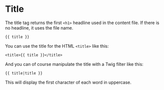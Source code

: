 # Title

The title tag returns the first `<h1>` headline used in the content file. If there is no headline, it uses the file name. 

````
{{ title }}
````

You can use the title for the HTML `<title>` like this: 

````
<title>{{ title }}</title>
````

And you can of course manipulate the title with a Twig filter like this: 

````
{{ title|title }}
````

This will display the first character of each word in uppercase.